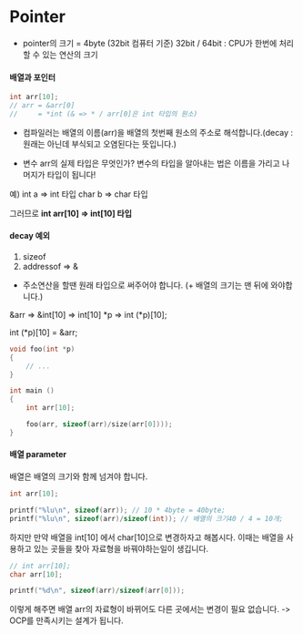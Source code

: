 # Pointer

* pointer의 크기 = 4byte (32bit 컴퓨터 기준)
32bit / 64bit : CPU가 한번에 처리할 수 있는 연산의 크기

#### 배열과  포인터

```c
int arr[10];
// arr = &arr[0]
//     = *int (& => * / arr[0]은 int 타입의 원소)   
```
* 컴파일러는 배열의 이름(arr)을 배열의 첫번째 원소의 주소로 해석합니다.(decay : 원래는 아닌데 부식되고 오염된다는 뜻입니다.)

* 변수 arr의 실제 타입은 무엇인가?
변수의 타입을 알아내는 법은 이름을 가리고 나머지가 타입이 됩니다!

예) int a => int 타입
	char b => char 타입

그러므로 __int arr[10] => int[10] 타입__

#### decay 예외
1) sizeof 
2) addressof => &

* 주소연산을 할땐 원래 타입으로 써주어야 합니다. (+ 배열의 크기는 맨 뒤에 와야합니다.)

&arr => &int[10] => int[10] \*p => int (\*p)[10];

int (\*p)[10] = &arr; 

```c
void foo(int *p)
{
	// ...
}

int main ()
{
	int arr[10];

	foo(arr, sizeof(arr)/size(arr[0])));
}
```

#### 배열 parameter
배열은 배열의 크기와 함께 넘겨야 합니다.

```c
int arr[10];

printf("%lu\n", sizeof(arr)); // 10 * 4byte = 40byte;
printf("%lu\n", sizeof(arr)/sizeof(int)); // 배열의 크기40 / 4 = 10개;
```
하지만 만약 배열을 int[10] 에서 char[10]으로 변경하자고 해봅시다.
이때는 배열을 사용하고 있는 곳들을 찾아 자료형을 바꿔야하는일이 생깁니다.

```c
// int arr[10];
char arr[10];

printf("%d\n", sizeof(arr)/sizeof(arr[0]));
```
이렇게 해주면 배열 arr의 자료형이 바뀌어도 다른 곳에서는 변경이 필요 없습니다. -> OCP를 만족시키는 설계가 됩니다. 
